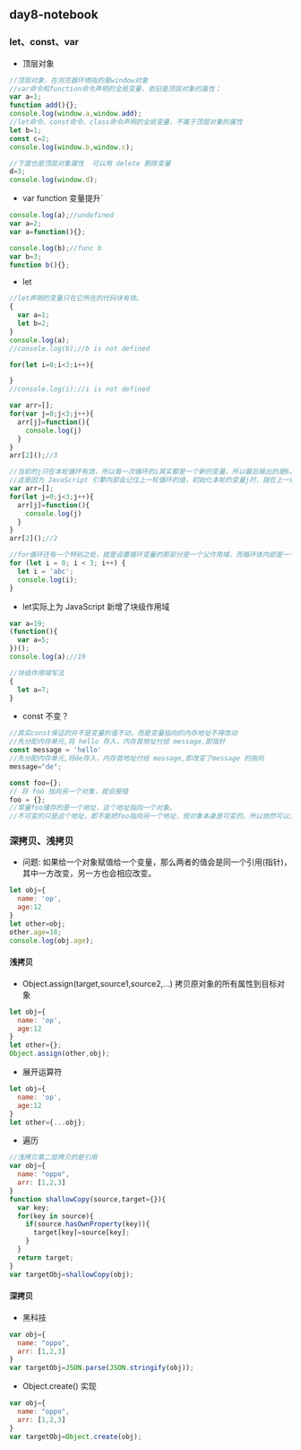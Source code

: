 ## day8-notebook
### let、const、var
* 顶层对象
```js
//顶层对象，在浏览器环境指的是window对象
//var命令和function命令声明的全局变量，依旧是顶层对象的属性；
var a=1;
function add(){};
console.log(window.a,window.add);
//let命令、const命令、class命令声明的全局变量，不属于顶层对象的属性
let b=1;
const c=2;
console.log(window.b,window.c);

//下面也是顶层对象属性  可以用 delete 删除变量
d=3;
console.log(window.d);
```
* var function 变量提升`
```js
console.log(a);//undefined
var a=2;
var a=function(){};

console.log(b);//func b
var b=3;
function b(){};
```
* let
```js
//let声明的变量只在它所在的代码块有效。
{
  var a=1;
  let b=2;
}
console.log(a);
//console.log(b);//b is not defined

for(let i=0;i<3;i++){

}
//console.log(i);//i is not defined

var arr=[];
for(var j=0;j<3;j++){
  arr[j]=function(){
    console.log(j)
  }
}
arr[2]();//3

//当前的j只在本轮循环有效，所以每一次循环的i其实都是一个新的变量，所以最后输出的是6。
//这是因为 JavaScript 引擎内部会记住上一轮循环的值，初始化本轮的变量j时，就在上一轮循环的基础上进行计算。
var arr=[];
for(let j=0;j<3;j++){
  arr[j]=function(){
    console.log(j)
  }
}
arr[2]();//2

//for循环还有一个特别之处，就是设置循环变量的那部分是一个父作用域，而循环体内部是一个单独的子作用域。
for (let i = 0; i < 3; i++) {
  let i = 'abc';
  console.log(i);
}
```
* let实际上为 JavaScript 新增了块级作用域
```js
var a=19;
(function(){
  var a=5;
})();
console.log(a);//19

//块级作用域写法
{
  let a=7;
}
```
* const 不变？
```js
//其实const保证的并不是变量的值不动，而是变量指向的内存地址不得改动
//先分配内存单元,将 hello 存入，内存首地址付给 message,即指针
const message = 'hello'
//先分配内存单元,将de存入，内存首地址付给 message,即改变了message 的指向
message="de";

const foo={};
// 将 foo 指向另一个对象，就会报错
foo = {}; 
//常量foo储存的是一个地址，这个地址指向一个对象。
//不可变的只是这个地址，即不能把foo指向另一个地址，但对象本身是可变的，所以依然可以为其添加新属性。
```
### 深拷贝、浅拷贝
* 问题: 如果给一个对象赋值给一个变量，那么两者的值会是同一个引用(指针)，其中一方改变，另一方也会相应改变。
```js
let obj={
  name: 'op',
  age:12
}
let other=obj;
other.age=18;
console.log(obj.age);
```
#### 浅拷贝
* Object.assign(target,source1,source2,...) 拷贝原对象的所有属性到目标对象
```js
let obj={
  name: 'op',
  age:12
}
let other={};
Object.assign(other,obj);
```
* 展开运算符
```js
let obj={
  name: 'op',
  age:12
}
let other={...obj};
```
* 遍历
```js
//浅拷贝第二层拷贝的是引用
var obj={
  name: "oppo",
  arr: [1,2,3]
}
function shallowCopy(source,target={}){
  var key;
  for(key in source){
    if(source.hasOwnProperty(key)){
      target[key]=source[key];
    }
  }
  return target;
}
var targetObj=shallowCopy(obj);
```
#### 深拷贝
* 黑科技
```js
var obj={
  name: "oppo",
  arr: [1,2,3]
}
var targetObj=JSON.parse(JSON.stringify(obj));
```
* Object.create() 实现
```js
var obj={
  name: "oppo",
  arr: [1,2,3]
}
var targetObj=Object.create(obj);
```